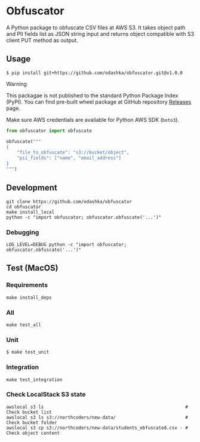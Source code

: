 # Obfuscator

A Python package to obfuscate CSV files at AWS S3. It takes object path and PII fields list as JSON string input and returns object compatible with S3 client PUT method as output.

## Usage

```shell
$ pip install git+https://github.com/odashka/obfuscator.git@v1.0.0
```

> [!WARNING]
> This packagae is not published to the standard Python Package Index (PyPI).
> You can find pre-built wheel package at GitHub repository [Releases](https://github.com/odashka/obfuscator/releases) page.

Make sure AWS credentials are available for Python AWS SDK (`boto3`).

```python
from obfuscator import obfuscate

obfuscate("""
{
    "file_to_obfuscate": "s3://bucket/object",
    "pii_fields": ["name", "email_address"]
}
""")
```

## Development

```shell
git clone https://github.com/odashka/obfuscator
cd obfuscator
make install_local
python -c "import obfuscator; obfuscator.obfuscate('...')"
```

### Debugging

```shell
LOG_LEVEL=DEBUG python -c "import obfuscator; obfuscator.obfuscate('...')"
```

## Test (MacOS)

### Requirements

```shell
make install_deps
```

### All

```shell
make test_all
```

### Unit

```shell
$ make test_unit
```

### Integration

```shell
make test_integration
```

### Check LocalStack S3 state

```shell
awslocal s3 ls                                                     # Check bucket list
awslocal s3 ls s3://northcoders/new-data/                          # Check bucket folder
awslocal s3 cp s3://northcoders/new-data/students_obfuscated.csv - # Check object content
```
